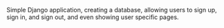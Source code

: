 Simple Django application, creating a database, allowing users to sign up, sign in, and sign out, and even showing user specific pages. 
